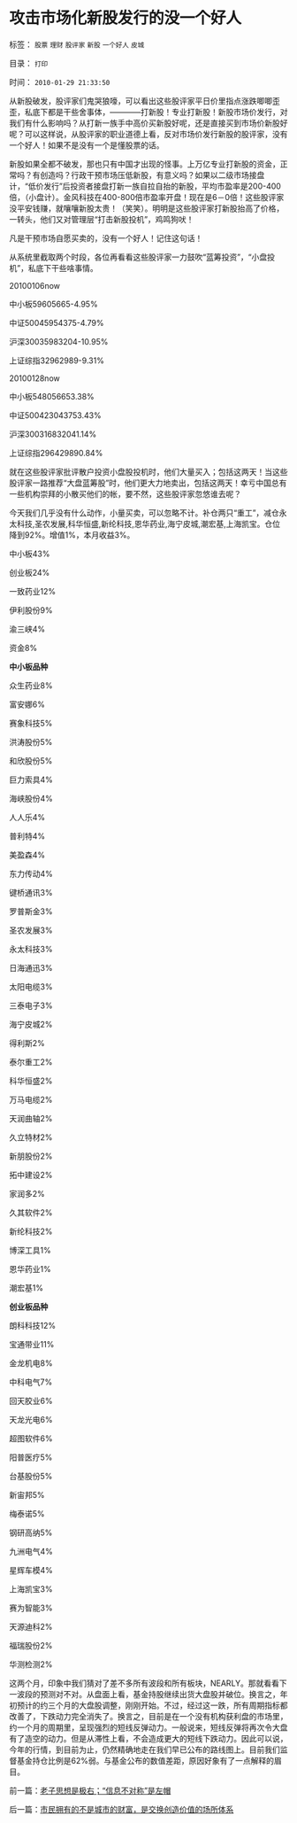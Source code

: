 # 攻击市场化新股发行的没一个好人

标签： `股票` `理财` `股评家` `新股` `一个好人` `皮城` 

目录： `打印`

时间： `2010-01-29 21:33:50`

从新股破发，股评家们鬼哭狼嚎，可以看出这些股评家平日价里指点涨跌唧唧歪歪，私底下都是干些舍事体，————打新股！专业打新股！新股市场价发行，对我们有什么影响吗？从打新一族手中高价买新股好呢，还是直接买到市场价新股好呢？可以这样说，从股评家的职业道德上看，反对市场价发行新股的股评家，没有一个好人！如果不是没有一个是懂股票的话。

新股如果全都不破发，那也只有中国才出现的怪事。上万亿专业打新股的资金，正常吗？有创造吗？行政干预市场压低新股，有意义吗？如果以二级市场接盘计，“低价发行”后投资者接盘打新一族自拉自抬的新股，平均市盈率是200-400倍，（小盘计）。金风科技在400-800倍市盈率开盘！现在是6－0倍！这些股评家没平安钱赚，就嚷嚷新股太贵！（笑笑）。明明是这些股评家打新股抬高了价格，一转头，他们又对管理层“打击新股投机”，鸡鸣狗吠！

凡是干预市场自愿买卖的，没有一个好人！记住这句话！

从系统里截取两个时段，各位再看看这些股评家一力鼓吹“蓝筹投资”，“小盘投机”，私底下干些啥事情。

20100106now

中小板59605665-4.95%

中证50045954375-4.79%

沪深30035983204-10.95%

上证综指32962989-9.31%

20100128now

中小板548056653.38%

中证500423043753.43%

沪深300316832041.14%

上证综指296429890.84%

就在这些股评家批评散户投资小盘股投机时，他们大量买入；包括这两天！当这些股评家一路推荐“大盘蓝筹股”时，他们更大力地卖出，包括这两天！幸亏中国总有一些机构崇拜的小散买他们的帐，要不然，这些股评家忽悠谁去呢？

今天我们几乎没有什么动作，小量买卖，可以忽略不计。补仓两只“重工”，减仓永太科技,圣农发展,科华恒盛,新纶科技,恩华药业,海宁皮城,潮宏基,上海凯宝。仓位降到92%。增值1%，本月收益3%。

中小板43%

创业板24%

一致药业12%

伊利股份9%

渝三峡4%

资金8%

**中小板品种**

众生药业8%

富安娜6%

赛象科技5%

洪涛股份5%

和欣股份5%

巨力索具4%

海峡股份4%

人人乐4%

普利特4%

美盈森4%

东力传动4%

键桥通讯3%

罗普斯金3%

圣农发展3%

永太科技3%

日海通迅3%

太阳电缆3%

三泰电子3%

海宁皮城2%

得利斯2%

泰尔重工2%

科华恒盛2%

万马电缆2%

天润曲轴2%

久立特材2%

新朋股份2%

拓中建设2%

家润多2%

久其软件2%

新纶科技2%

博深工具1%

恩华药业1%

潮宏基1%

**创业板品种**

朗科科技12%

宝通带业11%

金龙机电8%

中科电气7%

回天胶业6%

天龙光电6%

超图软件6%

阳普医疗5%

台基股份5%

新宙邦5%

梅泰诺5%

钢研高纳5%

九洲电气4%

星辉车模4%

上海凯宝3%

赛为智能3%

天源迪科2%

福瑞股份2%

华测检测2%

这两个月，印象中我们猜对了差不多所有波段和所有板块，NEARLY。那就看看下一波段的预测对不对。从盘面上看，基金持股继续出货大盘股并破位。换言之，年初预计的约三个月的大盘股调整，刚刚开始。不过，经过这一跌，所有周期指标都改善了，下跌动力完全消失了。换言之，目前是在一个没有机构获利盘的市场里，约一个月的周期里，呈现强烈的短线反弹动力。一般说来，短线反弹将再次令大盘有了造空的动力。但是从滞性上看，不会造成更大的短线下跌动力。因此可以说，今年的行情，到目前为止，仍然精确地走在我们早已公布的路线图上。目前我们监督基金持仓比例是62%弱。与基金公布的数值差距，原因好象有了一点解释的眉目。



前一篇：[老子思想是极右；“信息不对称”是左帽](../../../2010/1/29/老子思想是极右；“信息不对称”是左帽.md)

后一篇：[市民拥有的不是城市的财富，是交换创造价值的场所体系](../../../2010/1/29/市民拥有的不是城市的财富，是交换创造价值的场所体系.md)